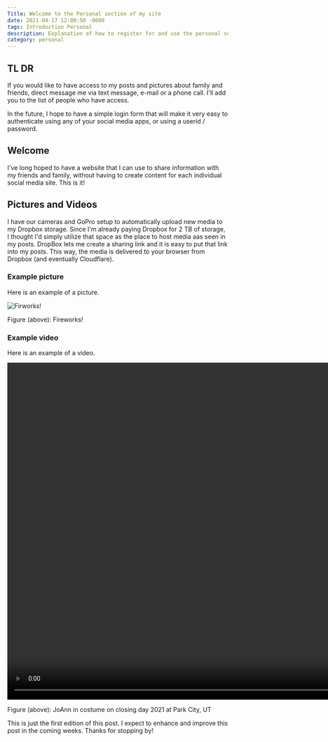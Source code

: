 ```yaml
---
Title: Welcome to the Personal section of my site
date: 2021-04-17 12:00:50 -0600
tags: Introduction Personal
description: Explanation of how to register for and use the personal section of this site.
category: personal
---
```


## TL DR

If you would like to have access to my posts and pictures about family and friends, direct message me via text message, e-mail or a phone call. I'll add you to the list of people who have access.

In the future, I hope to have a simple login form that will make it very easy to authenticate using any of your social media apps, or using a userid / password.

## Welcome

I've long hoped to have a website that I can use to share information with my friends and family, without having to create content for each individual social media site. This is it!

## Pictures and Videos

I have our cameras and GoPro setup to automatically upload new media to my Dropbox storage. Since I'm already paying Dropbox for 2 TB of storage, I thought I'd simply utilize that space as the place to host media aas seen in my posts. DropBox lets me create a sharing link and it is easy to put that link into my posts. This way, the media is delivered to your browser from Dropbox (and eventually Cloudflare).

### Example picture

Here is an example of a picture.

![Firworks!](https://www.dropbox.com/s/q38ofot7sik5h3p/firework%20art.jpg?raw=1)

Figure (above): Fireworks!

### Example video

Here is an example of a video.

<video width="1024" height="768" controls="controls">
   <source src="https://www.dropbox.com/s/3vjhbk1ewf8u327/2021%2004%2011%20Park%20City%20Closing%20Day%20Capers.mp4?raw=1" type="video/mp4" />
   Your browser does not support embedded videos, however, you can see the video in a new tab [[JoAnn skiing in costume on Closing Day at Park City Ski Resort  2021 04 11](https://www.dropbox.com/s/3vjhbk1ewf8u327/2021%2004%2011%20Park%20City%20Closing%20Day%20Capers.mp4?raw=1)
</video>

Figure (above): JoAnn in costume on closing day 2021 at Park City, UT

This is just the first edition of this post. I expect to enhance and improve this post in the coming weeks. Thanks for stopping by!
